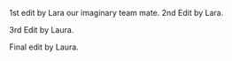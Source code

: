 1st edit by Lara our imaginary team mate. 
2nd Edit by Lara.

3rd Edit by Laura.

Final edit by Laura.      
